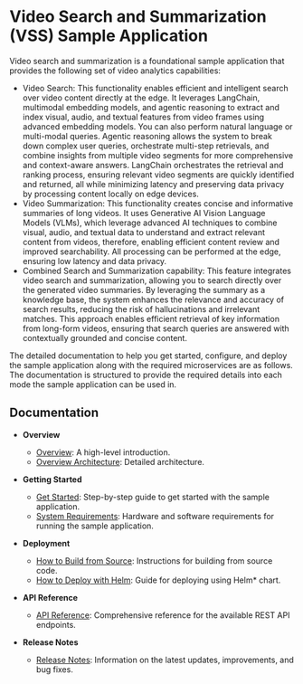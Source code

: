 # Video Search and Summarization (VSS) Sample Application

Video search and summarization is a foundational sample application that provides the following set of video analytics capabilities:

-  Video Search: This functionality enables efficient and intelligent search over video content directly at the edge. It leverages LangChain, multimodal embedding models, and agentic reasoning to extract and index visual, audio, and textual features from video frames using advanced embedding models. You can also perform natural language or multi-modal queries. Agentic reasoning allows the system to break down complex user queries, orchestrate multi-step retrievals, and combine insights from multiple video segments for more comprehensive and context-aware answers. LangChain orchestrates the retrieval and ranking process, ensuring relevant video segments are quickly identified and returned, all while minimizing latency and preserving data privacy by processing content locally on edge devices.
-  Video Summarization: This functionality creates concise and informative summaries of long videos. It uses Generative AI Vision Language Models (VLMs), which leverage advanced AI techniques to combine visual, audio, and textual data to understand and extract relevant content from videos, therefore, enabling efficient content review and improved searchability. All processing can be performed at the edge, ensuring low latency and data privacy.
-  Combined Search and Summarization capability: This feature integrates video search and summarization, allowing you to search directly over the generated video summaries. By leveraging the summary as a knowledge base, the system enhances the relevance and accuracy of search results, reducing the risk of hallucinations and irrelevant matches. This approach enables efficient retrieval of key information from long-form videos, ensuring that search queries are answered with contextually grounded and concise content.

The detailed documentation to help you get started, configure, and deploy the sample application along with the required microservices are as follows. The documentation is structured to provide the required details into each mode the sample application can be used in.

## Documentation

- **Overview**
  - [Overview](docs/user-guide/Overview.md): A high-level introduction.
  - [Overview Architecture](docs/user-guide/overview-architecture.md): Detailed architecture.

- **Getting Started**
  - [Get Started](docs/user-guide/get-started.md): Step-by-step guide to get started with the sample application.
  - [System Requirements](docs/user-guide/system-requirements.md): Hardware and software requirements for running the sample application.

- **Deployment**
  - [How to Build from Source](docs/user-guide/build-from-source.md): Instructions for building from source code.
  - [How to Deploy with Helm](docs/user-guide/deploy-with-helm.md): Guide for deploying using Helm\* chart.

- **API Reference**
  - [API Reference](docs/user-guide/api-reference.md): Comprehensive reference for the available REST API endpoints.

- **Release Notes**
  - [Release Notes](docs/user-guide/release-notes.md): Information on the latest updates, improvements, and bug fixes.
